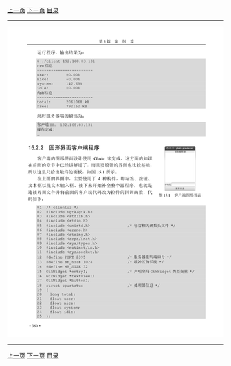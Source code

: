 [上一页](371.md) [下一页](373.md) [目录](../README.md)

***

![372](../images/372.png)

***

[上一页](371.md) [下一页](373.md) [目录](../README.md)